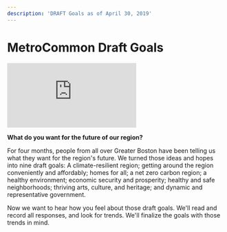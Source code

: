 ```yaml
---
description: 'DRAFT Goals as of April 30, 2019'
---
```


# MetroCommon Draft Goals

![](https://mapc.az1.qualtrics.com/CP/Graphic.php?IM=IM_0fxpWWsvYtTSKih)

  
**What do you want for the future of our region?** 

For four months, people from all over Greater Boston have been telling us what they want for the region's future. We turned those ideas and hopes into nine draft goals: A climate-resilient region;  getting around the region conveniently and affordably; homes for all; a net zero carbon region; a healthy environment; economic security and prosperity; healthy and safe neighborhoods; thriving arts, culture, and heritage; and dynamic and representative government.

Now we want to hear how you feel about those draft goals. We'll read and record all responses, and look for trends. We'll finalize the goals with those trends in mind.



